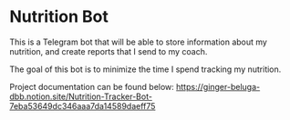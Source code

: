 # Nutrition Bot

This is a Telegram bot that will be able to store information about my nutrition, and create reports that I send to my coach.

The goal of this bot is to minimize the time I spend tracking my nutrition.

Project documentation can be found below:
https://ginger-beluga-dbb.notion.site/Nutrition-Tracker-Bot-7eba53649dc346aaa7da14589daeff75